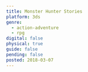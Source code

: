 ```yaml
---
title: Monster Hunter Stories
platform: 3ds
genre:
  - action-adventure
  - rpg
digital: false
physical: true
guide: false
pending: false
posted: 2018-03-07
---
```

